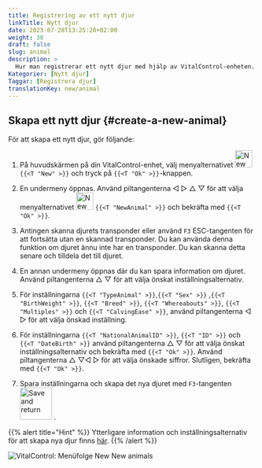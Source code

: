 ```yaml
---
title: Registrering av ett nytt djur
linkTitle: Nytt djur
date: 2023-07-28T13:25:28+02:00
weight: 30
draft: false
slug: animal
description: >
  Hur man registrerar ett nytt djur med hjälp av VitalControl-enheten.
Kategorier: [Nytt djur]
Taggar: [Registrera djur]
translationKey: new/animal
---
```

## Skapa ett nytt djur {#create-a-new-animal}

För att skapa ett nytt djur, gör följande:

1. På huvudskärmen på din VitalControl-enhet, välj menyalternativet <img src="/icons/main/new-animal.svg" width="35" align="bottom" alt="New animal" /> `{{<T "New" >}}` och tryck på `{{<T "Ok" >}}`-knappen.

2. En undermeny öppnas. Använd piltangenterna ◁ ▷ △ ▽ för att välja menyalternativet <img src="/icons/main/new-animal.svg" width="35" align="bottom" alt="New animal" /> `{{<T "NewAnimal" >}}` och bekräfta med `{{<T "Ok" >}}`.

3. Antingen skanna djurets transponder eller använd `F3` ESC-tangenten för att fortsätta utan en skannad transponder. Du kan använda denna funktion om djuret ännu inte har en transponder. Du kan skanna detta senare och tilldela det till djuret.

4. En annan undermeny öppnas där du kan spara information om djuret. Använd piltangenterna △ ▽ för att välja önskat inställningsalternativ.

5. För inställningarna `{{<T "TypeAnimal" >}}`,`{{<T "Sex" >}}` ,`{{<T "BirthWeight" >}}`, `{{<T "Breed" >}}`, `{{<T "Whereabouts" >}}`, `{{<T "Multiples" >}}` och `{{<T "CalvingEase" >}}`, använd piltangenterna ◁ ▷ för att välja önskad inställning.

6. För inställningarna `{{<T "NationalAnimalID" >}}`, `{{<T "ID" >}}` och `{{<T "DateBirth" >}}` använd piltangenterna △ ▽ för att välja önskat inställningsalternativ och bekräfta med `{{<T "Ok" >}}`. Använd piltangenterna △ ▽◁ ▷ för att välja önskade siffror. Slutligen, bekräfta med `{{<T "Ok" >}}`.

7. Spara inställningarna och skapa det nya djuret med `F3`-tangenten &nbsp;<img src="/icons/footer/save_exit.svg" width="65" align="bottom" alt="Save and return" />&nbsp;.

{{% alert title="Hint" %}}
Ytterligare information och inställningsalternativ för att skapa nya djur finns [här](../../settings/animal-registration/).
{{% /alert %}}


   ![VitalControl: Menüfolge New New animals](../images/new.png "Skapa ett nytt djur")
